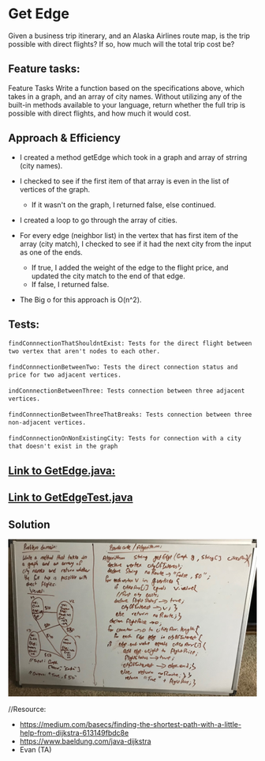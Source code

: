 # Get Edge

Given a business trip itinerary, and an Alaska Airlines route map, is the trip possible with direct flights? If so, how much will the total trip cost be?

## Feature tasks:

Feature Tasks
Write a function based on the specifications above, which takes in a graph, and an array of city names.
Without utilizing any of the built-in methods available to your language, return whether the full trip is possible with direct flights, and how much it would cost.

## Approach & Efficiency
- I created a method getEdge which took in a graph and array of strring (city names).
- I checked to see if the first item of that array is even in the list of vertices of the graph.
    - If it wasn't on the graph, I returned false, else continued.
- I created a loop to go through the array of cities.
- For every edge (neighbor list) in the vertex that has first item of the array (city match), I checked to see if it had the next city from the input as one of the ends.
    - If true, I added the weight of the edge to the flight price, and updated the city match to the end of that edge.
    - If false, I returned false.

- The Big o for this approach is O(n^2).


## Tests:
    findConnnectionThatShouldntExist: Tests for the direct flight between two vertex that aren't nodes to each other.

    findConnnectionBetweenTwo: Tests the direct connection status and price for two adjacent vertices.

    indConnnectionBetweenThree: Tests connection between three adjacent vertices.

    findConnnectionBetweenThreeThatBreaks: Tests connection between three non-adjacent vertices.

    findConnnectionOnNonExistingCity: Tests for connection with a city that doesn't exist in the graph

## [Link to GetEdge.java:](https://github.com/sadhikari07/data-structures-and-algorithms/blob/master/java401_code_challenges/src/main/java/java401_code_challenges/getEdge/GetEdge.java)

## [Link to GetEdgeTest.java](https://github.com/sadhikari07/data-structures-and-algorithms/blob/master/java401_code_challenges/src/test/java/java401_code_challenges/getEdge/GetEdgeTest.java)


## Solution
![Get Edge Challenge](https://raw.githubusercontent.com/sadhikari07/data-structures-and-algorithms/master/java401_code_challenges/assets/getEdgeWhiteboard.jpg)



//Resource:
- https://medium.com/basecs/finding-the-shortest-path-with-a-little-help-from-dijkstra-613149fbdc8e
- https://www.baeldung.com/java-dijkstra
- Evan (TA)
